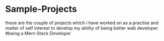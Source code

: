 # Sample-Projects
these are the couple of projects which i have worked on as a practise and matter of self interest to develop my ability of being better web developer. #being a Mern Stack Developer

